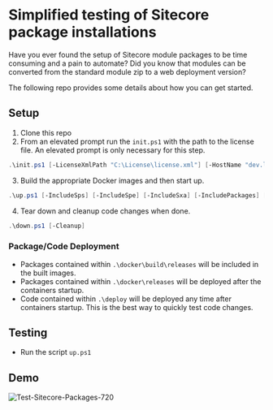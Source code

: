 # Simplified testing of Sitecore package installations

Have you ever found the setup of Sitecore module packages to be time consuming and a pain to automate? Did you know that modules can be converted from the standard module zip to a web deployment version?

The following repo provides some details about how you can get started.

## Setup

1. Clone this repo
2. From an elevated prompt run the `init.ps1` with the path to the license file. An elevated prompt is only necessary for this step.
```powershell
.\init.ps1 [-LicenseXmlPath "C:\License\license.xml"] [-HostName "dev.local"] [-SitecoreAdminPassword "Password12345"] [-SqlSaPassword "Password12345"]
```

3. Build the appropriate Docker images and then start up.

```powershell
.\up.ps1 [-IncludeSps] [-IncludeSpe] [-IncludeSxa] [-IncludePackages] [-Build]
```

4. Tear down and cleanup code changes when done.

```powershell
.\down.ps1 [-Cleanup]
```

### Package/Code Deployment

* Packages contained within `.\docker\build\releases` will be included in the built images.
* Packages contained within `.\docker\releases` will be deployed after the containers startup.
* Code contained within `.\deploy` will be deployed any time after containers startup. This is the best way to quickly test code changes.

## Testing

* Run the script `up.ps1`

## Demo

![Test-Sitecore-Packages-720](https://user-images.githubusercontent.com/933163/81630806-287b4480-93cc-11ea-9fd1-025dd24e9891.gif)

